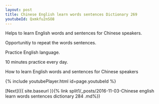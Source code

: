 ```yaml
---
layout: post
title: Chinese English learn words sentences Dictionary 269 
youtubeId: Qxmkfu2nSO8
---
```

 
 
Helps to learn English words and sentences for Chinese speakers.

Opportunitiy to repeat the words sentences. 

Practice English language. 
 
10 minutes practice every day. 
 
How to learn English words and sentences for Chinese speakers 
 
{% include youtubePlayer.html id=page.youtubeId %}
 
 
[Next]({{ site.baseurl }}{% link  split1/_posts/2016-11-03-Chinese english learn words sentences dictionary 284 .md%})
 
